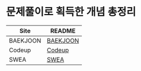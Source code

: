 # 문제풀이로 획득한 개념 총정리

| Site     | README                           |
| -------- | -------------------------------- |
| BAEKJOON | [BAEKJOON](./BAEKJOON/README.md) |
| Codeup   | [Codeup](./Codeup/README.md)     |
| SWEA     | [SWEA](./SWEA/README.md)         |

